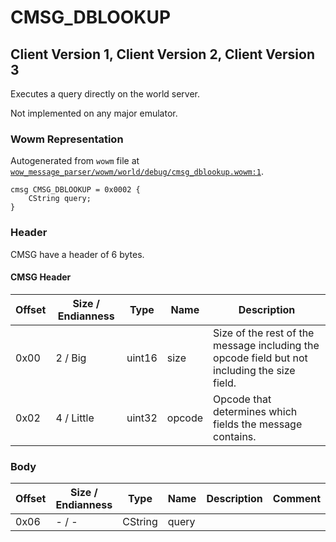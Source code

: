 # CMSG_DBLOOKUP

## Client Version 1, Client Version 2, Client Version 3

Executes a query directly on the world server.

Not implemented on any major emulator.

### Wowm Representation

Autogenerated from `wowm` file at [`wow_message_parser/wowm/world/debug/cmsg_dblookup.wowm:1`](https://github.com/gtker/wow_messages/tree/main/wow_message_parser/wowm/world/debug/cmsg_dblookup.wowm#L1).
```rust,ignore
cmsg CMSG_DBLOOKUP = 0x0002 {
    CString query;
}
```
### Header

CMSG have a header of 6 bytes.

#### CMSG Header

| Offset | Size / Endianness | Type   | Name   | Description |
| ------ | ----------------- | ------ | ------ | ----------- |
| 0x00   | 2 / Big           | uint16 | size   | Size of the rest of the message including the opcode field but not including the size field.|
| 0x02   | 4 / Little        | uint32 | opcode | Opcode that determines which fields the message contains.|

### Body

| Offset | Size / Endianness | Type | Name | Description | Comment |
| ------ | ----------------- | ---- | ---- | ----------- | ------- |
| 0x06 | - / - | CString | query |  |  |

